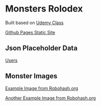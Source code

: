 # Monsters Rolodex

Built based on [Udemy Class](https://www.udemy.com/course/complete-react-developer-zero-to-mastery)

[Github Pages Static Site](https://john-cassidy.github.io/monsters-rolodex/)

## Json Placeholder Data

[Users](https://jsonplaceholder.typicode.com/users)

## Monster Images

[Example Image from Robohash.org](https://robohash.org/1?set=set2)

[Another Example Image from Robohash.org](https://robohash.org/9?set=set2)
